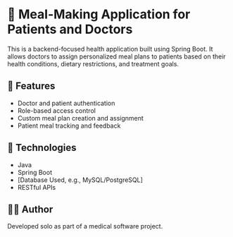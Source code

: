 # 🥗 Meal-Making Application for Patients and Doctors

This is a backend-focused health application built using Spring Boot. It allows doctors to assign personalized meal plans to patients based on their health conditions, dietary restrictions, and treatment goals.

## 🌟 Features
- Doctor and patient authentication
- Role-based access control
- Custom meal plan creation and assignment
- Patient meal tracking and feedback

## 🔧 Technologies
- Java
- Spring Boot
- [Database Used, e.g., MySQL/PostgreSQL]
- RESTful APIs

## 🧑‍💻 Author
Developed solo as part of a medical software project.

